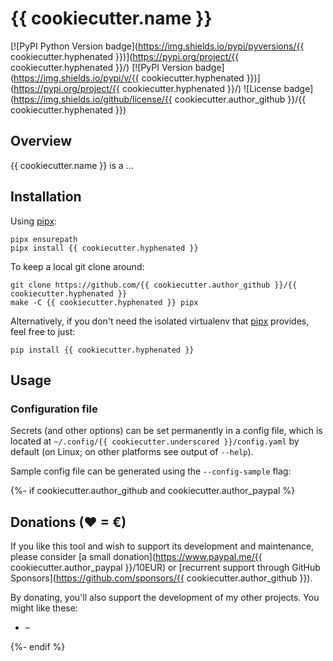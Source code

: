 # {{ cookiecutter.name }}

[![PyPI Python Version badge](https://img.shields.io/pypi/pyversions/{{ cookiecutter.hyphenated }})](https://pypi.org/project/{{ cookiecutter.hyphenated }}/)
[![PyPI Version badge](https://img.shields.io/pypi/v/{{ cookiecutter.hyphenated }})](https://pypi.org/project/{{ cookiecutter.hyphenated }}/)
![License badge](https://img.shields.io/github/license/{{ cookiecutter.author_github }}/{{ cookiecutter.hyphenated }})

## Overview

{{ cookiecutter.name }} is a …

<!-- FIXME: example image -->

## Installation

Using [pipx][]:

```
pipx ensurepath
pipx install {{ cookiecutter.hyphenated }}
```

To keep a local git clone around:

```
git clone https://github.com/{{ cookiecutter.author_github }}/{{ cookiecutter.hyphenated }}
make -C {{ cookiecutter.hyphenated }} pipx
```

Alternatively, if you don't need the isolated virtualenv that [pipx][]
provides, feel free to just:

```
pip install {{ cookiecutter.hyphenated }}
```

[pipx]: https://github.com/pypa/pipx

## Usage

<!-- include tests/readme/help.md -->
<!-- end include -->

<!-- FIXME: example -->

### Configuration file

Secrets (and other options) can be set permanently in a config file,
which is located at `~/.config/{{ cookiecutter.underscored }}/config.yaml` by default
(on Linux; on other platforms see output of `--help`).

Sample config file can be generated using the `--config-sample` flag:

<!-- include tests/readme/config-sample.md -->
<!-- end include -->
{%- if cookiecutter.author_github and cookiecutter.author_paypal %}

## Donations (♥ = €)

If you like this tool and wish to support its development and maintenance,
please consider [a small donation](https://www.paypal.me/{{ cookiecutter.author_paypal }}/10EUR) or
[recurrent support through GitHub Sponsors](https://github.com/sponsors/{{ cookiecutter.author_github }}).

By donating, you'll also support the development of my other projects. You
might like these:

* <!-- FIXME: [name](link) --> – <!-- FIXME: description -->
{%- endif %}
